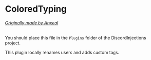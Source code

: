 # ColoredTyping
###### [Originally made by Anxeal](https://github.com/Anxeal/BDEnhancements/tree/master/plugins/ColoredTyping)

You should place this file in the `Plugins` folder of the DiscordInjections project.

This plugin locally renames users and adds custom tags.